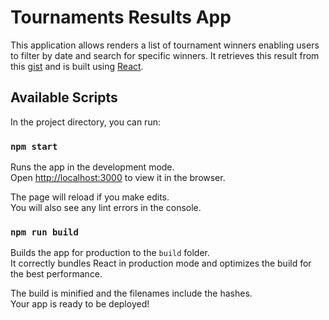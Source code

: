 # Tournaments Results App

This application allows renders a list of tournament winners enabling users to filter by date and search for specific winners.
It retrieves this result from this [gist](https://gist.github.com/idrinkritalin/fce0f5b884ffd813850ffb6919fe6bf7) and is built using [React](https://reactjs.org/).

## Available Scripts

In the project directory, you can run:

### `npm start`

Runs the app in the development mode.<br>
Open [http://localhost:3000](http://localhost:3000) to view it in the browser.

The page will reload if you make edits.<br>
You will also see any lint errors in the console.

### `npm run build`

Builds the app for production to the `build` folder.<br>
It correctly bundles React in production mode and optimizes the build for the best performance.

The build is minified and the filenames include the hashes.<br>
Your app is ready to be deployed!
